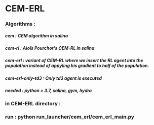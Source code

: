 # CEM-ERL
### Algorithms : 
##### cem : CEM algorithm in salina 
##### cem-rl : Aloïs Pourchot's CEM-RL in salina  
##### cem-erl : variant of CEM-RL where we insert the RL agent into the population instead of appyling his gradient to half of the population.
##### cem-erl-only-td3 : Only td3 agent is executed 

##### needed : python > 3.7, salina, gym, hydra


### in CEM-ERL directory :
### run : python run_launcher/cem_erl/cem_erl_main.py
